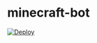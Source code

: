 # minecraft-bot

[![Deploy](https://www.herokucdn.com/deploy/button.svg)](https://heroku.com/deploy?template=https://github.com/ishan522/minecraft-bot/)
